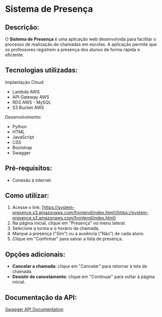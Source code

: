 # Sistema de Presença

## Descrição:

O **Sistema de Presença** é uma aplicação web desenvolvida para facilitar o processo de realização de chamadas em escolas. A aplicação permite que os professores registrem a presença dos alunos de forma rápida e eficiente.

## Tecnologias utilizadas:
Implantação Cloud:
- Lambda AWS
- API Gateway AWS
- RDS AWS - MySQL
- S3 Bucket AWS

Desenvolvimento:
- Python
- HTML
- JavaScript
- CSS
- Bootstrap
- Swagger

## Pré-requisitos:

- Conexão à internet

## Como utilizar:

1. Acesse o link: [https://system-presence.s3.amazonaws.com/frontend/index.html](https://system-presence.s3.amazonaws.com/frontend/index.html)
4. Na página inicial, clique em "Presença" no menu lateral.
5. Selecione a turma e o horário da chamada.
6. Marque a presença ("Sim") ou a ausência ("Não") de cada aluno.
7. Clique em "Confirmar" para salvar a lista de presença.

## Opções adicionais:

- **Cancelar a chamada:** clique em "Cancelar" para retornar à tela de chamada.
- **Desistir do cancelamento:** clique em "Continuar" para voltar à página inicial.

## Documentação da API:

[Swagger API Documentation](https://app.swaggerhub.com/apis-docs/sousa8/system-presence/2024-04-01#/default/post_postListPresence)
